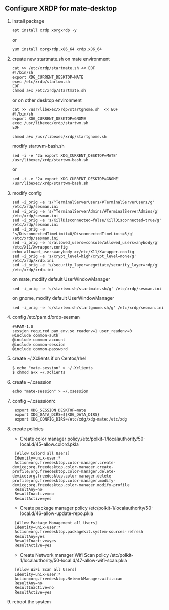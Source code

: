 ## Configure XRDP for mate-desktop 
1. install package 
    ```
    apt install xrdp xorgxrdp -y
    ```
    or 
    ```
    yum install xorgxrdp.x86_64 xrdp.x86_64
    ```
2. create new startmate.sh on mate environment 
    ```
    cat >> /etc/xrdp/startmate.sh << EOF
    #!/bin/sh
    export XDG_CURRENT_DESKTOP=MATE
    exec /etc/xrdp/startwm.sh
    EOF
    chmod a+x /etc/xrdp/startmate.sh
    ```
    or on other desktop environment
    ```
    cat >> /usr/libexec/xrdp/startgnome.sh  << EOF
    #!/bin/sh
    export XDG_CURRENT_DESKTOP=GNOME
    exec /usr/libexec/xrdp/startwm.sh
    EOF

    chmod a+x /usr/libexec/xrdp/startgnome.sh
    ```

    modify startwm-bash.sh
    ```
    sed -i -e '2a export XDG_CURRENT_DESKTOP=MATE' /usr/libexec/xrdp/startwm-bash.sh 
    ```
    or
    ```
    sed -i -e '2a export XDG_CURRENT_DESKTOP=GNOME' /usr/libexec/xrdp/startwm-bash.sh 
    ```
3. modify config 

    ```
    sed -i_orig -e 's/^TerminalServerUsers/#TerminalServerUsers/g' /etc/xrdp/sesman.ini
    sed -i_orig -e 's/^TerminalServerAdmins/#TerminalServerAdmins/g' /etc/xrdp/sesman.ini
    sed -i_orig -e 's/KillDisconnected=false/KillDisconnected=true/g' /etc/xrdp/sesman.ini
    sed -i_orig -e 's/DisconnectedTimeLimit=0/DisconnectedTimeLimit=5/g' /etc/xrdp/sesman.ini
    sed -i_orig -e 's/allowed_users=console/allowed_users=anybody/g' /etc/X11/Xwrapper.config
    echo allowed_users=anybody >>/etc/X11/Xwrapper.config
    sed -i_orig -e 's/crypt_level=high/crypt_level=none/g' /etc/xrdp/xrdp.ini
    sed -i_orig -e 's/security_layer=negotiate/security_layer=rdp/g' /etc/xrdp/xrdp.ini
    ```
    on mate, modify default UserWindowManager 
    ```
    sed -i_orig -e 's/startwm.sh/startmate.sh/g' /etc/xrdp/sesman.ini
    ```
    on gnome, modify default UserWindowManager 
    ```
    sed -i_orig -e 's/startwm.sh/startgnome.sh/g' /etc/xrdp/sesman.ini
    ```
4. config /etc/pam.d/xrdp-sesman
    ```
    #%PAM-1.0
    session required pam_env.so readenv=1 user_readenv=0
    @include common-auth
    @include common-account
    @include common-session
    @include common-password
    ```
5. create ~/.Xclients if on Centos/rhel
    ```
    $ echo "mate-session" > ~/.Xclients
    $ chmod a+x ~/.Xclients
    ```
5. create ~/.xsession
    ```
    echo "mate-session" > ~/.xsession
    ```
6. config ~/.xsessionrc
   ```
    export XDG_SESSION_DESKTOP=mate
    export XDG_DATA_DIRS=${XDG_DATA_DIRS}
    export XDG_CONFIG_DIRS=/etc/xdg/xdg-mate:/etc/xdg
   ```
7. create policies 
   - Create color manager policy,/etc/polkit-1/localauthority/50-local.d/45-allow.colord.pkla
   ```
    [Allow Colord all Users]
    Identity=unix-user:*
    Action=org.freedesktop.color-manager.create-device;org.freedesktop.color-manager.create-profile;org.freedesktop.color-manager.delete-device;org.freedesktop.color-manager.delete-profile;org.freedesktop.color-manager.modify-device;org.freedesktop.color-manager.modify-profile
    ResultAny=no
    ResultInactive=no
    ResultActive=yes
   ```
   -  Create package manager policy /etc/polkit-1/localauthority/50-local.d/46-allow-update-repo.pkla
   ```
    [Allow Package Management all Users]
    Identity=unix-user:*
    Action=org.freedesktop.packagekit.system-sources-refresh
    ResultAny=yes
    ResultInactive=yes
    ResultActive=yes
   ```
   - Create Network manager Wifi Scan policy /etc/polkit-1/localauthority/50-local.d/47-allow-wifi-scan.pkla
   ```
    [Allow WiFi Scan all Users]
    Identity=unix-user:*
    Action=org.freedesktop.NetworkManager.wifi.scan
    ResultAny=no
    ResultInactive=no
    ResultActive=yes
   ```


8. reboot the system 
